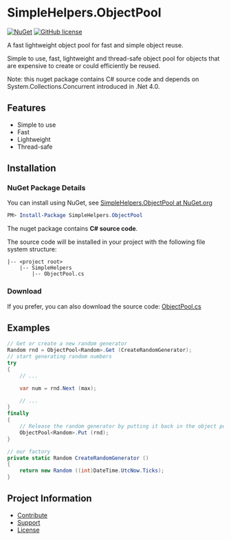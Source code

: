 SimpleHelpers.ObjectPool
===========

[![NuGet](https://img.shields.io/nuget/v/SimpleHelpers.ObjectPool.svg?maxAge=1200&style=flat-square)](https://www.nuget.org/packages/SimpleHelpers.ObjectPool/)
[![GitHub license](https://img.shields.io/badge/license-MIT-brightgreen.svg?maxAge=3600&style=flat-square)](https://raw.githubusercontent.com/khalidsalomao/SimpleHelpers.Net/master/SimpleHelpers/LICENSE.txt)

A fast lightweight object pool for fast and simple object reuse.

Simple to use, fast, lightweight and thread-safe object pool for objects that are expensive to create or could efficiently be reused.

Note: this nuget package contains C# source code and depends on System.Collections.Concurrent introduced in .Net 4.0.


Features
--------

* Simple to use
* Fast
* Lightweight
* Thread-safe


Installation
------------

### NuGet Package Details

You can install using NuGet, see [SimpleHelpers.ObjectPool at NuGet.org](https://www.nuget.org/packages/SimpleHelpers.ObjectPool/)

```powershell
PM> Install-Package SimpleHelpers.ObjectPool
```

The nuget package contains **C# source code**.

The source code will be installed in your project with the following file system structure:

```
|-- <project root>
    |-- SimpleHelpers
        |-- ObjectPool.cs
```

### Download

If you prefer, you can also download the source code: [ObjectPool.cs](https://raw.githubusercontent.com/khalidsalomao/SimpleHelpers.Net/master/SimpleHelpers/ObjectPool.cs)


Examples
--------

```csharp
// Get or create a new random generator
Random rnd = ObjectPool<Random>.Get (CreateRandomGenerator);
// start generating random numbers
try
{
	// ...

	var num = rnd.Next (max);

	// ...
}
finally
{
	// Release the random generator by putting it back in the object pool
	ObjectPool<Random>.Put (rnd);
}

// our factory
private static Random CreateRandomGenerator ()
{
	return new Random ((int)DateTime.UtcNow.Ticks);
}
```


Project Information
-------------------

* [Contribute](../#contribute)
* [Support](../#support)
* [License](../#license)
